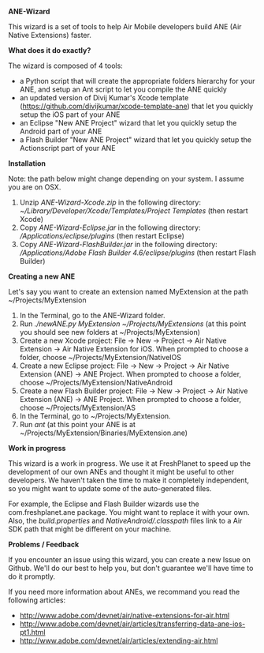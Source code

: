 **ANE-Wizard**

This wizard is a set of tools to help Air Mobile developers build ANE (Air Native Extensions) faster.

**What does it do exactly?**

The wizard is composed of 4 tools:

- a Python script that will create the appropriate folders hierarchy for your ANE, and setup an Ant script to let you compile the ANE quickly
- an updated version of Divij Kumar's Xcode template (https://github.com/divijkumar/xcode-template-ane) that let you quickly setup the iOS part of your ANE
- an Eclipse "New ANE Project" wizard that let you quickly setup the Android part of your ANE
- a Flash Builder "New ANE Project" wizard that let you quickly setup the Actionscript part of your ANE

**Installation**

Note: the path below might change depending on your system. I assume you are on OSX.

1. Unzip _ANE-Wizard-Xcode.zip_ in the following directory: _~/Library/Developer/Xcode/Templates/Project Templates_ (then restart Xcode)
2. Copy _ANE-Wizard-Eclipse.jar_ in the following directory: _/Applications/eclipse/plugins_ (then restart Eclipse)
3. Copy _ANE-Wizard-FlashBuilder.jar_ in the following directory: _/Applications/Adobe Flash Builder 4.6/eclipse/plugins_ (then restart Flash Builder)

**Creating a new ANE**

Let's say you want to create an extension named MyExtension at the path ~/Projects/MyExtension

1. In the Terminal, go to the ANE-Wizard folder.
2. Run _./newANE.py MyExtension ~/Projects/MyExtensions_ (at this point you should see new folders at ~/Projects/MyExtension)
3. Create a new Xcode project: File -> New -> Project -> Air Native Extension -> Air Native Extension for iOS. When prompted to choose a folder, choose ~/Projects/MyExtension/NativeIOS
4. Create a new Eclipse project: File -> New -> Project -> Air Native Extension (ANE) -> ANE Project. When prompted to choose a folder, choose ~/Projects/MyExtension/NativeAndroid
5. Create a new Flash Builder project: File -> New -> Project -> Air Native Extension (ANE) -> ANE Project. When prompted to choose a folder, choose ~/Projects/MyExtension/AS
6. In the Terminal, go to ~/Projects/MyExtension.
7. Run _ant_ (at this point your ANE is at ~/Projects/MyExtension/Binaries/MyExtension.ane)

**Work in progress**

This wizard is a work in progress. We use it at FreshPlanet to speed up the development of our own ANEs and thought it might be useful to other developers. We haven't taken the time to make it
completely independent, so you might want to update some of the auto-generated files.

For example, the Eclipse and Flash Builder wizards use the com.freshplanet.ane package. You might want to replace it with your own. Also, the _build.properties_ and _NativeAndroid/.classpath_
files link to a Air SDK path that might be different on your machine.

**Problems / Feedback**

If you encounter an issue using this wizard, you can create a new Issue on Github. We'll do our best to help you, but don't guarantee we'll have time to do it promptly.

If you need more information about ANEs, we recommand you read the following articles:

- http://www.adobe.com/devnet/air/native-extensions-for-air.html
- http://www.adobe.com/devnet/air/articles/transferring-data-ane-ios-pt1.html
- http://www.adobe.com/devnet/air/articles/extending-air.html
